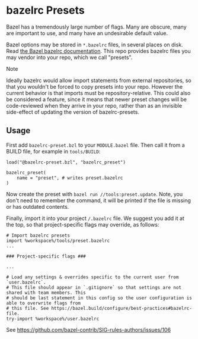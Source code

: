 # bazelrc Presets

Bazel has a tremendously large number of flags.
Many are obscure, many are important to use, and many have an undesirable default value.

Bazel options may be stored in `*.bazelrc` files, in several places on disk.
Read [the Bazel bazelrc documentation](https://bazel.build/run/bazelrc).
This repo provides bazelrc files you may vendor into your repo, which we call "presets".

> [!NOTE]  
> Ideally bazelrc would allow import statements from external repositories, so that you wouldn't be forced to copy presets into your repo.
> However the current behavior is that imports must be repository-relative.
> This could also be considered a feature, since it means that newer preset changes will be code-reviewed when they arrive in your repo,
> rather than as an invisible side-effect of updating the version of bazelrc-presets.

## Usage

First add `bazelrc-preset.bzl` to your `MODULE.bazel` file.
Then call it from a BUILD file, for example in `tools/BUILD`:

```
load("@bazelrc-preset.bzl", "bazelrc_preset")

bazelrc_preset(
    name = "preset", # writes preset.bazelrc
)
```

Now create the preset with `bazel run //tools:preset.update`.
Note, you don't need to remember the command, it will be printed if the file is missing
or has outdated contents.

Finally, import it into your project `/.bazelrc` file.
We suggest you add it at the top, so that project-specific flags may override, as follows:

```
# Import bazelrc presets
import %workspace%/tools/preset.bazelrc
...

### Project-specific flags ###

...

# Load any settings & overrides specific to the current user from `user.bazelrc`.
# This file should appear in `.gitignore` so that settings are not shared with team members. This
# should be last statement in this config so the user configuration is able to overwrite flags from
# this file. See https://bazel.build/configure/best-practices#bazelrc-file.
try-import %workspace%/user.bazelrc
```

See https://github.com/bazel-contrib/SIG-rules-authors/issues/106
